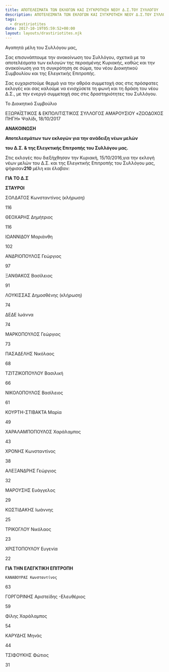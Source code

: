 ```yaml
---
title: ΑΠΟΤΕΛΕΣΜΑΤΑ ΤΩΝ ΕΚΛΟΓΩΝ ΚΑΙ ΣΥΓΚΡΟΤΗΣΗ ΝΕΟΥ Δ.Σ.ΤΟΥ ΣΥΛΛΟΓΟΥ
description: ΑΠΟΤΕΛΕΣΜΑΤΑ ΤΩΝ ΕΚΛΟΓΩΝ ΚΑΙ ΣΥΓΚΡΟΤΗΣΗ ΝΕΟΥ Δ.Σ.ΤΟΥ ΣΥΛΛΟΓΟΥ
tags:
  - drastiriotites
date: 2017-10-19T05:59:52+00:00
layout: layouts/drastiriotites.njk
---
```

Αγαπητά μέλη του Συλλόγου μας,

 

Σας επισυνάπτουμε την ανακοίνωση του Συλλόγου, σχετικά με τα αποτελέσματα των εκλογών της περασμένης Κυριακής, καθώς και την ανακοίνωση για τη συγκρότηση σε σώμα, του νέου Διοικητικού Συμβουλίου και της Ελεγκτικής Επιτροπής. 

 

Σας ευχαριστούμε θερμά για την αθρόα συμμετοχή σας στις πρόσφατες εκλογές και σας καλούμε να ενισχύσετε τη φωνή και τη δράση του νέου Δ.Σ., με την ενεργό συμμετοχή σας στις δραστηριότητες του Συλλόγου. 

 

Το Διοικητικό Συμβούλιο
<!-- excerpt -->
ΕΞΩΡΑΪΣΤΙΚΟΣ &amp; ΕΚΠΟΛΙΤΙΣΤΙΚΟΣ ΣΥΛΛΟΓΟΣ 
 ΑΜΑΡΟΥΣΙΟΥ «ΖΩΟΔΟΧΟΣ ΠΗΓΗ» Ψαλίδι, 18/10/2017

**ΑΝΑΚΟΙΝΩΣΗ**

**Αποτελεσμάτων των εκλογών για την ανάδειξη νέων μελών**

**του Δ.Σ. &amp; της Ελεγκτικής Επιτροπής του Συλλόγου μας.**

Στις εκλογές που διεξήχθησαν την Κυριακή, 15/10/2016,για την εκλογή νέων μελών του Δ.Σ. και της Ελεγκτικής Επιτροπής του Συλλόγου μας, ψήφισαν**210** μέλη και έλαβαν:

 **ΓΙΑ ΤΟ Δ.Σ**

  **ΣΤΑΥΡΟΙ**

  ΣΟΛΔΑΤΟΣ Κωνσταντίνος (κλήρωση)

  116

  ΘΕΟΧΑΡΗΣ Δημήτριος

  116

  ΙΩΑΝΝΙΔΟΥ Μαριάνθη

  102

  ΑΝΔΡΙΟΠΟΥΛΟΣ Γεώργιος

  97

  ΞΑΝΘΑΚΟΣ Βασίλειος

  91

  ΛΟΥΚΙΣΣΑΣ Δημοσθένης (κλήρωση)

  74

  ΔΕΔΕ Ιωάννα

  74

  ΜΑΡΚΟΠΟΥΛΟΣ Γεώργιος

  73

  ΠΑΣΑΔΕΛΗΣ Νικόλαος

  68

  ΤΖΙΤΖΙΚΟΠΟΥΛΟΥ Βασιλική

  66

  ΝΙΚΟΛΟΠΟΥΛΟΣ Βασίλειος

  61

  ΚΟΥΡΤΗ-ΣΤΙΒΑΚΤΑ Μαρία

  49

  ΧΑΡΑΛΑΜΠΟΠΟΥΛΟΣ Χαράλαμπος

  43

  ΧΡΟΝΗΣ Κωνσταντίνος

  38

  ΑΛΕΞΑΝΔΡΗΣ Γεώργιος

  32

  ΜΑΡΟΥΣΗΣ Ευάγγελος

  29

  ΚΩΣΤΙΔΑΚΗΣ Ιωάννης

  25

  ΤΡΙΚΟΓΛΟΥ Νικόλαος

  23

  ΧΡΙΣΤΟΠΟΥΛΟΥ Ευγενία

  22

  **ΓΙΑ ΤΗΝ ΕΛΕΓΚΤΙΚΗ ΕΠΙΤΡΟΠΗ**

    ΚΑΝΑΒΟΥΡΑΣ Κωνσταντίνος

  63

  ΓΟΡΓΟΡΙΝΗΣ Αριστείδης -Ελευθέριος

  59

  Φίλης Χαράλαμπος

  54

  ΚΑΡΥΔΗΣ Μηνάς

  44

  ΤΣΙΦΟΥΚΗΣ Φώτιος

  31
